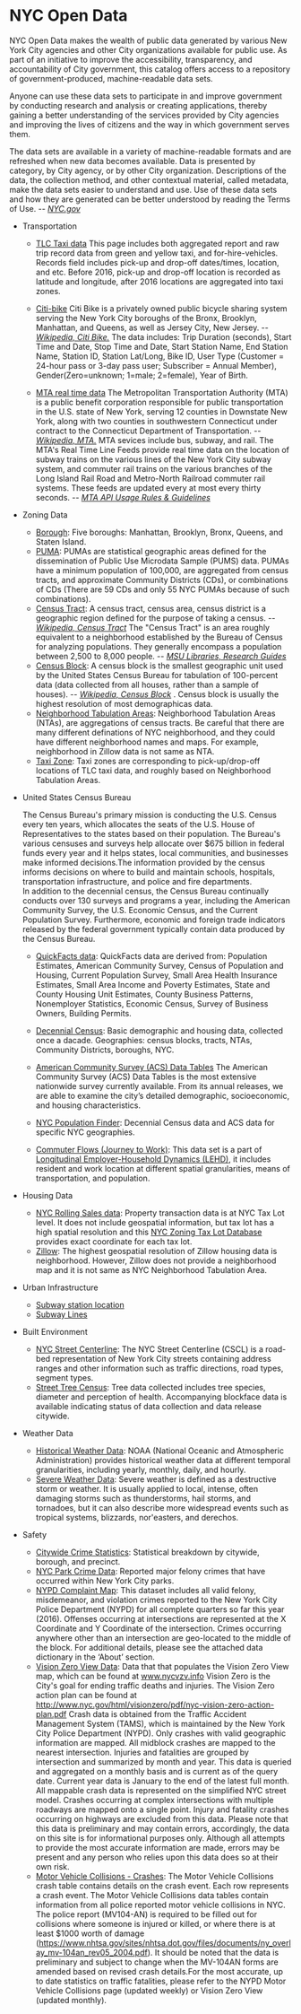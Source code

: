# NYC Open Data
NYC Open Data makes the wealth of public data generated by various New York City agencies and other City organizations available for public use. As part of an initiative to improve the accessibility, transparency, and accountability of City government, this catalog offers access to a repository of government-produced, machine-readable data sets.

Anyone can use these data sets to participate in and improve government by conducting research and analysis or creating applications, thereby gaining a better understanding of the services provided by City agencies and improving the lives of citizens and the way in which government serves them.

The data sets are available in a variety of machine-readable formats and are refreshed when new data becomes available. Data is presented by category, by City agency, or by other City organization. Descriptions of the data, the collection method, and other contextual material, called metadata, make the data sets easier to understand and use. Use of these data sets and how they are generated can be better understood by reading the Terms of Use. -- <cite>[NYC.gov][1]</cite>

* Transportation
  + [TLC Taxi data](https://www1.nyc.gov/site/tlc/about/data.page) 
  This page includes both aggregated report and raw trip record data from green and yellow taxi, and for-hire-vehicles. Records field includes pick-up and drop-off dates/times, location, and etc. Before 2016, pick-up and drop-off location is recorded as latitude and longitude, after 2016 locations are aggregated into taxi zones.
  + [Citi-bike](https://s3.amazonaws.com/tripdata/index.html)
Citi Bike is a privately owned public bicycle sharing system serving the New York City boroughs of the Bronx, Brooklyn, Manhattan, and Queens, as well as Jersey City, New Jersey. -- <cite>[Wikipedia, Citi Bike.][2]</cite> The data includes: Trip Duration (seconds), Start Time and Date, Stop Time and Date, Start Station Name, End Station Name, Station ID, Station Lat/Long, Bike ID, User Type (Customer = 24-hour pass or 3-day pass user; Subscriber = Annual Member), Gender(Zero=unknown; 1=male; 2=female), Year of Birth.

    
  + [MTA real time data](https://datamine.mta.info/feed-documentation)
The Metropolitan Transportation Authority (MTA) is a public benefit corporation responsible for public transportation in the U.S. state of New York, serving 12 counties in Downstate New York, along with two counties in southwestern Connecticut under contract to the Connecticut Department of Transportation. -- <cite>[Wikipedia, MTA.][3]</cite> MTA sevices include bus, subway, and rail. The MTA's Real Time Line Feeds provide real time data on the location of subway trains on the various lines of the New York City subway system, and commuter rail trains on the various branches of the Long Island Rail Road and Metro-North Railroad commuter rail systems. These feeds are updated every at most every thirty seconds. -- <cite>[MTA API Usage Rules & Guidelines][4]</cite>
* Zoning Data
    + [Borough](https://data.cityofnewyork.us/City-Government/Borough-Boundaries/tqmj-j8zm): Five boroughs: Manhattan, Brooklyn, Bronx, Queens, and Staten Island.
    + [PUMA](https://data.cityofnewyork.us/Housing-Development/Public-Use-Microdata-Areas-PUMA-/cwiz-gcty): PUMAs are statistical geographic areas defined for the dissemination of Public Use Microdata Sample (PUMS) data. PUMAs have a minimum population of 100,000, are aggregated from census tracts, and approximate Community Districts (CDs), or combinations of CDs (There are 59 CDs and only 55 NYC PUMAs because of such combinations). 
    + [Census Tract](https://data.cityofnewyork.us/City-Government/2010-Census-Tracts/fxpq-c8ku): A census tract, census area, census district is a geographic region defined for the purpose of taking a census. -- <cite>[Wikipedia, Census Tract][5]</cite> The "Census Tract" is an area roughly equivalent to a neighborhood established by the Bureau of Census for analyzing populations. They generally encompass a population between 2,500 to 8,000 people. -- <cite>[MSU Libraries, Research Guides][6]</cite>
    + [Census Block](https://data.cityofnewyork.us/City-Government/2010-Census-Blocks/v2h8-6mxf): A census block is the smallest geographic unit used by the United States Census Bureau for tabulation of 100-percent data (data collected from all houses, rather than a sample of houses). -- <cite>[Wikipedia, Census Block][7] </cite>. Census block is usually the highest resolution of most demographicas data.
    + [Neighborhood Tabulation Areas](https://data.cityofnewyork.us/City-Government/Neighborhood-Tabulation-Areas-NTA-/cpf4-rkhq): Neighborhood Tabulation Areas (NTAs), are aggregations of census tracts. Be careful that there are many different definations of NYC neighborhood, and they could have different neighborhood names and maps. For example, neighborhood in Zillow data is not same as NTA.
    + [Taxi Zone](https://data.cityofnewyork.us/Transportation/NYC-Taxi-Zones/d3c5-ddgc): Taxi zones are corresponding to pick-up/drop-off locations of TLC taxi data, and roughly based on Neighborhood Tabulation Areas.
* United States Census Bureau

  The Census Bureau's primary mission is conducting the U.S. Census every ten years, which allocates the seats of the U.S. House of Representatives to the states based on their population. The Bureau's various censuses and surveys help allocate over $675 billion in federal funds every year and it helps states, local communities, and businesses make informed decisions.The information provided by the census informs decisions on where to build and maintain schools, hospitals, transportation infrastructure, and police and fire departments.
\
  In addition to the decennial census, the Census Bureau continually conducts over 130 surveys and programs a year, including the American Community Survey, the U.S. Economic Census, and the Current Population Survey. Furthermore, economic and foreign trade indicators released by the federal government typically contain data produced by the Census Bureau.

  * [QuickFacts data](https://www.census.gov/quickfacts/fact/table/US/PST045219): QuickFacts data are derived from: Population Estimates, American Community Survey, Census of Population and Housing, Current Population Survey, Small Area Health Insurance Estimates, Small Area Income and Poverty Estimates, State and County Housing Unit Estimates, County Business Patterns, Nonemployer Statistics, Economic Census, Survey of Business Owners, Building Permits.

  * [Decennial Census](https://www1.nyc.gov/site/planning/planning-level/nyc-population/census-2010.page): Basic demographic and housing data, collected once a dacade. Geographies: census blocks, tracts, NTAs, Community Districts, boroughs, NYC.
  * [American Community Survey (ACS) Data Tables](https://www1.nyc.gov/site/planning/planning-level/nyc-population/american-community-survey.page)
  The American Community Survey (ACS) Data Tables is the most extensive nationwide survey currently available. From its annual releases, we are able to examine the city’s detailed demographic, socioeconomic, and housing characteristics.
  *  [NYC Population Finder](https://popfactfinder.planning.nyc.gov/#12.25/40.724/-73.9868): Decennial Census data and ACS data for specific NYC geographies.
  *  [Commuter Flows (Journey to Work)](https://www1.nyc.gov/site/planning/planning-level/nyc-population/american-community-survey.page#collapse8): This data set is a part of [Longitudinal Employer-Household Dynamics (LEHD)](https://lehd.ces.census.gov/data/), it includes resident and work location at different spatial granularities, means of transportation, and population.

* Housing Data
    + [NYC Rolling Sales data](https://www1.nyc.gov/site/finance/taxes/property-annualized-sales-update.page): Property transaction data is at NYC Tax Lot level. It does not include geospatial information, but tax lot has a high spatial resolution and this [NYC Zoning Tax Lot Database](https://data.cityofnewyork.us/City-Government/NYC-Zoning-Tax-Lot-Database/fdkv-4t4z) provides exact coordinate for each tax lot.
    + [Zillow](https://www.zillow.com/research/data/): The highest geospatial resolution of Zillow housing data is neighborhood. However, Zillow does not provide a neighborhood map and it is not same as NYC Neighborhood Tabulation Area.
* Urban Infrastructure
  * [Subway station location](https://data.cityofnewyork.us/Transportation/Subway-Stations/arq3-7z49)
  * [Subway Lines](https://data.cityofnewyork.us/Transportation/Subway-Lines/3qz8-muuu)
  
* Built Environment
    * [NYC Street Centerline](https://data.cityofnewyork.us/City-Government/NYC-Street-Centerline-CSCL-/exjm-f27b): The NYC Street Centerline (CSCL) is a road-bed representation of New York City streets containing address ranges and other information such as traffic directions, road types, segment types.
    * [Street Tree Census](https://data.cityofnewyork.us/Environment/2015-Street-Tree-Census-Tree-Data/pi5s-9p35): Tree data collected includes tree species, diameter and perception of health. Accompanying blockface data is available indicating status of data collection and data release citywide.

* Weather Data
  * [Historical Weather Data](https://www.ncdc.noaa.gov/cdo-web/datasets): NOAA (National Oceanic and Atmospheric Administration) provides historical weather data at different temporal granularities, including yearly, monthly, daily, and hourly.
  * [Severe Weather Data](https://www.ncdc.noaa.gov/data-access/severe-weather): Severe weather is defined as a destructive storm or weather. It is usually applied to local, intense, often damaging storms such as thunderstorms, hail storms, and tornadoes, but it can also describe more widespread events such as tropical systems, blizzards, nor'easters, and derechos.
* Safety
    * [Citywide Crime Statistics](https://data.cityofnewyork.us/Public-Safety/Citywide-Crime-Statistics/c5dk-m6ea): Statistical breakdown by citywide, borough, and precinct.
    * [NYC Park Crime Data](https://data.cityofnewyork.us/Public-Safety/NYC-Park-Crime-Data/ezds-sqp6): Reported major felony crimes that have occurred within New York City parks.
    * [NYPD Complaint Map](https://data.cityofnewyork.us/Public-Safety/NYPD-Complaint-Map-Year-to-Date-/2fra-mtpn): This dataset includes all valid felony, misdemeanor, and violation crimes reported to the New York City Police Department (NYPD) for all complete quarters so far this year (2016). Offenses occurring at intersections are represented at the X Coordinate and Y Coordinate of the intersection. Crimes occurring anywhere other than an intersection are geo-located to the middle of the block. For additional details, please see the attached data dictionary in the ‘About’ section.
    * [Vision Zero View Data](https://data.cityofnewyork.us/Public-Safety/Vision-Zero-View-Data/v7f4-yzyg): Data that that populates the Vision Zero View map, which can be found at www.nycvzv.info Vision Zero is the City's goal for ending traffic deaths and injuries. The Vision Zero action plan can be found at http://www.nyc.gov/html/visionzero/pdf/nyc-vision-zero-action-plan.pdf Crash data is obtained from the Traffic Accident Management System (TAMS), which is maintained by the New York City Police Department (NYPD). Only crashes with valid geographic information are mapped. All midblock crashes are mapped to the nearest intersection. Injuries and fatalities are grouped by intersection and summarized by month and year. This data is queried and aggregated on a monthly basis and is current as of the query date. Current year data is January to the end of the latest full month. All mappable crash data is represented on the simplified NYC street model. Crashes occurring at complex intersections with multiple roadways are mapped onto a single point. Injury and fatality crashes occurring on highways are excluded from this data. Please note that this data is preliminary and may contain errors, accordingly, the data on this site is for informational purposes only. Although all attempts to provide the most accurate information are made, errors may be present and any person who relies upon this data does so at their own risk.
    * [Motor Vehicle Collisions - Crashes](https://data.cityofnewyork.us/Public-Safety/Motor-Vehicle-Collisions-Crashes/h9gi-nx95): The Motor Vehicle Collisions crash table contains details on the crash event. Each row represents a crash event. The Motor Vehicle Collisions data tables contain information from all police reported motor vehicle collisions in NYC. The police report (MV104-AN) is required to be filled out for collisions where someone is injured or killed, or where there is at least $1000 worth of damage (https://www.nhtsa.gov/sites/nhtsa.dot.gov/files/documents/ny_overlay_mv-104an_rev05_2004.pdf). It should be noted that the data is preliminary and subject to change when the MV-104AN forms are amended based on revised crash details.For the most accurate, up to date statistics on traffic fatalities, please refer to the NYPD Motor Vehicle Collisions page (updated weekly) or Vision Zero View (updated monthly).

[1]: http://www.nyc.gov/html/data/about.html
[2]: https://en.wikipedia.org/wiki/Citi_Bike
[3]: https://en.wikipedia.org/wiki/Metropolitan_Transportation_Authority
[4]: https://datamine.mta.info/usage-rules-and-guidelines
[5]: https://en.wikipedia.org/wiki/Census_tract
[6]: https://libguides.lib.msu.edu/tracts
[7]: https://en.wikipedia.org/wiki/Census_block
